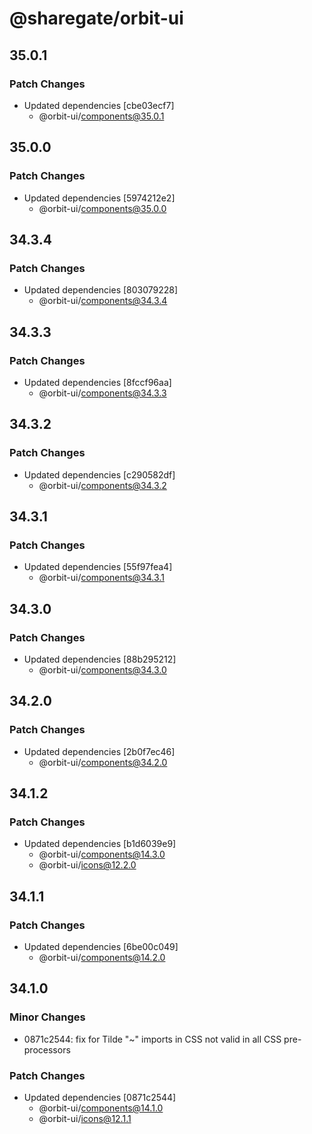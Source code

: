 # @sharegate/orbit-ui

## 35.0.1

### Patch Changes

- Updated dependencies [cbe03ecf7]
  - @orbit-ui/components@35.0.1

## 35.0.0

### Patch Changes

- Updated dependencies [5974212e2]
  - @orbit-ui/components@35.0.0

## 34.3.4

### Patch Changes

- Updated dependencies [803079228]
  - @orbit-ui/components@34.3.4

## 34.3.3

### Patch Changes

- Updated dependencies [8fccf96aa]
  - @orbit-ui/components@34.3.3

## 34.3.2

### Patch Changes

- Updated dependencies [c290582df]
  - @orbit-ui/components@34.3.2

## 34.3.1

### Patch Changes

- Updated dependencies [55f97fea4]
  - @orbit-ui/components@34.3.1

## 34.3.0

### Patch Changes

- Updated dependencies [88b295212]
  - @orbit-ui/components@34.3.0

## 34.2.0

### Patch Changes

- Updated dependencies [2b0f7ec46]
  - @orbit-ui/components@34.2.0

## 34.1.2

### Patch Changes

- Updated dependencies [b1d6039e9]
  - @orbit-ui/components@14.3.0
  - @orbit-ui/icons@12.2.0

## 34.1.1

### Patch Changes

- Updated dependencies [6be00c049]
  - @orbit-ui/components@14.2.0

## 34.1.0

### Minor Changes

- 0871c2544: fix for Tilde "~" imports in CSS not valid in all CSS pre-processors

### Patch Changes

- Updated dependencies [0871c2544]
  - @orbit-ui/components@14.1.0
  - @orbit-ui/icons@12.1.1
